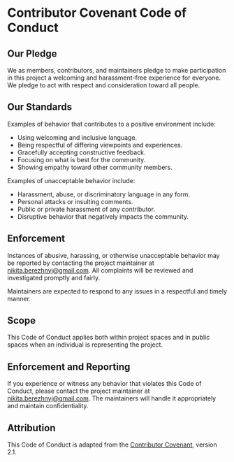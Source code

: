 # Contributor Covenant Code of Conduct

## Our Pledge

We as members, contributors, and maintainers pledge to make participation in this project a welcoming and harassment-free experience for everyone. We pledge to act with respect and consideration toward all people.

## Our Standards

Examples of behavior that contributes to a positive environment include:

- Using welcoming and inclusive language.
- Being respectful of differing viewpoints and experiences.
- Gracefully accepting constructive feedback.
- Focusing on what is best for the community.
- Showing empathy toward other community members.

Examples of unacceptable behavior include:

- Harassment, abuse, or discriminatory language in any form.
- Personal attacks or insulting comments.
- Public or private harassment of any contributor.
- Disruptive behavior that negatively impacts the community.

## Enforcement

Instances of abusive, harassing, or otherwise unacceptable behavior may be reported by contacting the project maintainer at nikita.berezhnyj@gmail.com. All complaints will be reviewed and investigated promptly and fairly.

Maintainers are expected to respond to any issues in a respectful and timely manner.

## Scope

This Code of Conduct applies both within project spaces and in public spaces when an individual is representing the project.

## Enforcement and Reporting

If you experience or witness any behavior that violates this Code of Conduct, please contact the project maintainer at nikita.berezhnyj@gmail.com. The maintainers will handle it appropriately and maintain confidentiality.

## Attribution

This Code of Conduct is adapted from the [Contributor Covenant](https://www.contributor-covenant.org), version 2.1.
